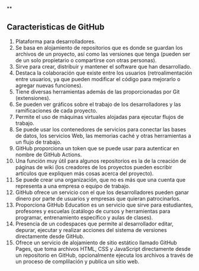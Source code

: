 **

## Caracteristicas de GitHub

 1. Plataforma para desarrolladores.
 2. Se basa en alojamiento de repositorios que es donde se guardan los archivos de un proyecto, así como las versiones que tenga (pueden ser de un solo propietario o compartirse con otras personas).
 3. Sirve para crear, distribuir y mantener el software que han desarrollado.
 4. Destaca la colaboración que existe entre los usuarios (retroalimentación entre usuarios, ya que pueden modificar el código para mejorarlo o agregar nuevas funciones).
 5. Tiene diversas herramientas además de las proporcionadas por Git (extensiones).
 6. Se pueden ver gráficos sobre el trabajo de los desarrolladores y las ramificaciones de cada proyecto.
 7. Permite el uso de máquinas virtuales alojadas para ejecutar flujos de trabajo.
 8. Se puede usar los contenedores de servicios para conectar las bases de datos, los servicios Web, las memorias caché y otras herramientas a un flujo de trabajo.
 9. GitHub proporciona un token que se puede usar para autenticar en nombre de GitHub Actions.
 10. Una función muy útil para algunos repositorios es la de la creación de páginas de wiki (los creadores de los proyectos pueden escribir artículos que expliquen más cosas acerca del proyecto).
 11. Se puede crear una organización, que no es más que una cuenta que representa a una empresa o equipo de trabajo.
 12. GitHub ofrece un servicio con el que los desarrolladores pueden ganar dinero por parte de usuarios y empresas que quieran patrocinarlos.
 13. Proporciona GitHub Education es un servicio que sirve para estudiantes, profesores y escuelas (catálogo de cursos y herramientas para programar, entrenamiento específico y aulas de clases).
 14. Presencia de un codespaces que permite al desarrollador editar, depurar, ejecutar y realizar acciones del sistema de versiones directamente desde GitHub.
 15. Ofrece un servicio de alojamiento de sitio estático llamado GitHub Pages, que toma archivos HTML, CSS y JavaScript directamente desde un repositorio en GitHub, opcionalmente ejecuta los archivos a través de un proceso de complilación y publica un sitio web.
